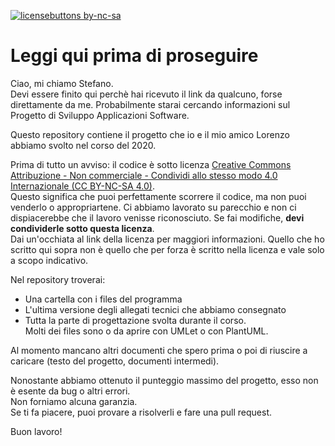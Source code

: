 [![licensebuttons by-nc-sa](https://licensebuttons.net/l/by-nc-sa/3.0/88x31.png)](https://creativecommons.org/licenses/by-nc-sa/4.0)

# Leggi qui prima di proseguire
Ciao, mi chiamo Stefano.\
Devi essere finito qui perchè hai ricevuto il link da qualcuno, forse direttamente da me. 
Probabilmente starai cercando informazioni sul Progetto di Sviluppo Applicazioni Software.

Questo repository contiene il progetto che io e il mio amico Lorenzo abbiamo svolto nel corso del 2020.

Prima di tutto un avviso: il codice è sotto licenza [Creative Commons Attribuzione - Non commerciale - Condividi allo stesso modo 4.0 Internazionale (CC BY-NC-SA 4.0)](https://creativecommons.org/licenses/by-nc-sa/4.0/deed.it). \
Questo significa che puoi perfettamente scorrere il codice, ma non puoi venderlo o appropriartene. Ci abbiamo lavorato su parecchio e non ci dispiacerebbe che il lavoro venisse riconosciuto. Se fai modifiche, __devi condividerle sotto questa licenza__.\
Dai un'occhiata al link della licenza per maggiori informazioni. Quello che ho scritto qui sopra non è quello che per forza è scritto nella licenza e vale solo a scopo indicativo.

Nel repository troverai: 
 - Una cartella con i files del programma
 - L'ultima versione degli allegati tecnici che abbiamo consegnato
 - Tutta la parte di progettazione svolta durante il corso. \
   Molti dei files sono o da aprire con UMLet o con PlantUML.
   
Al momento mancano altri documenti che spero prima o poi di riuscire a caricare (testo del progetto, documenti intermedi).

Nonostante abbiamo ottenuto il punteggio massimo del progetto, esso non è esente da bug o altri errori. \
Non forniamo alcuna garanzia. \
Se ti fa piacere, puoi provare a risolverli e fare una pull request.

Buon lavoro!